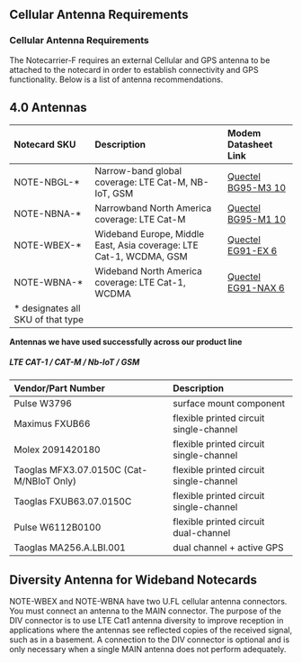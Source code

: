 Cellular Antenna Requirements
-------------------------------



### Cellular Antenna Requirements

The Notecarrier-F requires an external Cellular and GPS antenna to be attached to the notecard in order to establish connectivity and GPS functionality. Below is a list of antenna recommendations.

## 4.0 Antennas

| **Notecard SKU**                  | **Description**                                              | **Modem Datasheet Link**                                     |
| :-------------------------------- | :----------------------------------------------------------- | :----------------------------------------------------------- |
| NOTE-NBGL-*                       | Narrow-band global coverage: LTE Cat-M, NB-IoT, GSM          | [Quectel BG95-M3 10](https://www.quectel.com/UploadFile/Product/Quectel_BG95_Series_LPWA_Specification_V1.5.pdf) |
| NOTE-NBNA-*                       | Narrowband North America coverage: LTE Cat-M                 | [Quectel BG95-M1 10](https://www.quectel.com/UploadFile/Product/Quectel_BG95_Series_LPWA_Specification_V1.5.pdf) |
| NOTE-WBEX-*                       | Wideband Europe, Middle East, Asia coverage: LTE Cat-1, WCDMA, GSM | [Quectel EG91-EX 6](https://www.quectel.com/UploadFile/Product/Quectel_EG91_LTE_Standard_Specification_V1.9.pdf) |
| NOTE-WBNA-*                       | Wideband North America coverage: LTE Cat-1, WCDMA            | [Quectel EG91-NAX 6](https://www.quectel.com/UploadFile/Product/Quectel_EG91_LTE_Standard_Specification_V1.9.pdf) |
| * designates all SKU of that type |                                                              |                                                              |

**Antennas we have used successfully across our product line**

##### LTE CAT-1 / CAT-M / Nb-IoT / GSM

| **Vendor/Part Number**                   | **Description**                         |
| :--------------------------------------- | :-------------------------------------- |
| Pulse W3796                              | surface mount component                 |
| Maximus FXUB66                           | flexible printed circuit single-channel |
| Molex 2091420180                         | flexible printed circuit single-channel |
| Taoglas MFX3.07.0150C (Cat-M/NBIoT Only) | flexible printed circuit single-channel |
| Taoglas FXUB63.07.0150C                  | flexible printed circuit single-channel |
| Pulse W6112B0100                         | flexible printed circuit dual-channel   |
| Taoglas MA256.A.LBI.001                  | dual channel + active GPS               |

## Diversity Antenna for Wideband Notecards

NOTE-WBEX and NOTE-WBNA have two U.FL cellular antenna connectors. You must connect an antenna to the MAIN connector. The purpose of the DIV connector is to use LTE Cat1 antenna diversity to improve reception in applications where the antennas see reflected copies of the received signal, such as in a basement. A connection to the DIV connector is optional and is only necessary when a single MAIN antenna does not perform adequately.
